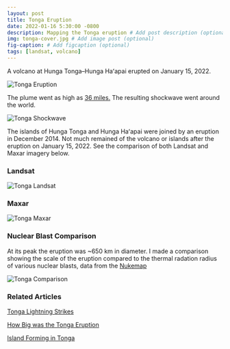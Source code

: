 ```yaml
---
layout: post
title: Tonga Eruption
date: 2022-01-16 5:30:00 -0800
description: Mapping the Tonga eruption # Add post description (optional)
img: tonga-cover.jpg # Add image post (optional)
fig-caption: # Add figcaption (optional)
tags: [landsat, volcano]
---
```


A volcano at Hunga Tonga–Hunga Haʻapai erupted on January 15, 2022. 

![Tonga Eruption]({{site.baseurl}}/assets/img/tonga-eruption.gif)

The plume went as high as [36 miles.](https://earthobservatory.nasa.gov/images/149474/tonga-volcano-plume-reached-the-mesosphere) The resulting shockwave went around the world.

![Tonga Shockwave]({{site.baseurl}}/assets/img/tonga-shockwave.gif)

The islands of Hunga Tonga and Hunga Haʻapai were joined by an eruption in December 2014. Not much remained of the volcano or islands after the eruption on January 15, 2022. See the comparison of both Landsat and Maxar imagery below.

### Landsat

![Tonga Landsat]({{site.baseurl}}/assets/img/tonga-landsat.jpg)

### Maxar

![Tonga Maxar]({{site.baseurl}}/assets/img/tonga-maxar.jpg)

### Nuclear Blast Comparison

At its peak the eruption was ~650 km in diameter. I made a comparison showing the scale of the eruption compared to the thermal radation radius of various nuclear blasts, data from the [Nukemap](https://nuclearsecrecy.com/nukemap/)

![Tonga Comparison]({{site.baseurl}}/assets/img/tonga-comparison.png)

### Related Articles

[Tonga Lightning Strikes](https://graphics.reuters.com/TONGA-VOLCANO/LIGHTNING/zgpomjdbypd/)

[How Big was the Tonga Eruption](https://graphics.reuters.com/TONGA-VOLCANO/lgpdwjyqbvo/)

[Island Forming in Tonga](https://svs.gsfc.nasa.gov/4726)
